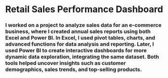 # Retail Sales Performance Dashboard



### I worked on a project to analyze sales data for an e-commerce business, where I created annual sales reports using both Excel and Power BI. In Excel, I used pivot tables, charts, and advanced functions for data analysis and reporting. Later, I used Power BI to create interactive dashboards for more dynamic data exploration, integrating the same dataset. Both tools helped uncover insights such as customer demographics, sales trends, and top-selling products.
